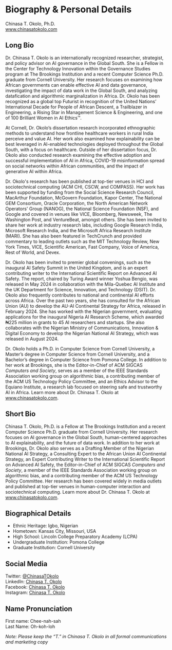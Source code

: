 # Biography & Personal Details
Chinasa T. Okolo, Ph.D. \
www.chinasatokolo.com

## Long Bio
Dr. Chinasa T. Okolo is an internationally recognized researcher, strategist, and policy advisor on AI governance in the Global South. 
She is a Fellow in the Center for Technology Innovation within the Governance Studies program at The Brookings Institution and a recent Computer Science Ph.D. graduate from Cornell University. Her research focuses on examining how African governments can enable effective AI and data governance, investigating the impact of data work in the Global South, and analyzing datafication and algorithmic marginalization in Africa. Dr. Okolo has been recognized as a global top Futurist in recognition of the United Nations’ International Decade for People of African Descent, a Trailblazer in Engineering, a Rising Star in Management Science & Engineering, and one of 100 Brilliant Women in AI Ethics™.
 
At Cornell, Dr. Okolo’s dissertation research incorporated ethnographic methods to understand how frontline healthcare workers in rural India perceive and value AI. Her work also examined how explainability can be best leveraged in AI-enabled technologies deployed throughout the Global South, with a focus on healthcare. Outside of her dissertation focus, Dr. Okolo also conducted research examining the effective adoption and successful implementation of AI in Africa, COVID-19 misinformation spread on social networks within African communities, and the impact of generative AI within Africa.

Dr. Okolo's research has been published at top-tier venues in HCI and sociotechnical computing (ACM CHI, CSCW, and COMPASS). Her work has been supported by funding from the Social Science Research Council, MacArthur Foundation, McGovern Foundation, Kapor Center, The National GEM Consortium, Oracle Corporation, the North American Network Operators' Group (NANOG), the National Science Foundation (NSF), and Google and covered in venues like VICE, Bloomberg, Newsweek, The Washington Post, and VentureBeat, amongst others. She has been invited to share her work at industry research labs, including Google Research India, Microsoft Research India, and the Microsoft Africa Research Institute (MARI). She has also been featured in TechCrunch and provided commentary to leading outlets such as the MIT Technology Review, New York Times, VICE, Scientific American, Fast Company, Voice of America, Rest of World, and Devex. 

Dr. Okolo has been invited to premier global convenings, such as the inaugural AI Safety Summit in the United Kingdom, and is an expert contributing writer to the International Scientific Report on Advanced AI Safety. The report, chaired by Turing Award winner Yoshua Bengio, was released in May 2024 in collaboration with the Mila-Quebec AI Institute and the UK Department for Science, Innovation, and Technology (DSIT). Dr. Okolo also frequently contributes to national and continental AI efforts across Africa. Over the past two years, she has consulted for the African Union (AU) to develop the AU-AI Continental Strategy for Africa, released in February 2024. She has worked with the Nigerian government, evaluating applications for the inaugural Nigeria AI Research Scheme, which awarded ₦225 million in grants to 45 AI researchers and startups. She also collaborates with the Nigerian Ministry of Communications, Innovation & Digital Economy to develop the Nigerian National AI Strategy, which was released in August 2024.
 
Dr. Okolo holds a Ph.D. in Computer Science from Cornell University, a Master’s degree in Computer Science from Cornell University, and a Bachelor’s degree in Computer Science from Pomona College. In addition to her work at Brookings, she is the Editor-in-Chief of ACM SIGCAS _Computers and Society_, serves as a member of the IEEE Standards Association working group on algorithmic bias, a contributing member of the ACM US Technology Policy Committee, and an Ethics Advisor to the Equiano Institute, a research lab focused on steering safe and trustworthy AI in Africa. Learn more about Dr. Chinasa T. Okolo at www.chinasatokolo.com.

## Short Bio
Chinasa T. Okolo, Ph.D. is a Fellow at The Brookings Institution and a recent Computer Science Ph.D. graduate from Cornell University. Her research focuses on AI governance in the Global South, human-centered approaches to AI explainability, and the future of data work. In addition to her work at Brookings, Dr. Okolo also serves as a Drafting Member of the Nigerian National AI Strategy, a Consulting Expert to the African Union AI Continental Strategy, an Expert Contributing Writer to the International Scientific Report on Advanced AI Safety, the Editor-in-Chief of ACM SIGCAS _Computers and Society_, a member of the IEEE Standards Association working group on algorithmic bias, and a contributing member of the ACM US Technology Policy Committee. Her research has been covered widely in media outlets and published at top-tier venues in human-computer interaction and sociotechnical computing. Learn more about Dr. Chinasa T. Okolo at www.chinasatokolo.com.

## Biographical Details
* Ethnic Heritage: Igbo, Nigerian
* Hometown: Kansas City, Missouri, USA
* High School: Lincoln College Preparatory Academy (LCPA)
* Undergraduate Institution: Pomona College
* Graduate Institution: Cornell University

## Social Media
Twitter: [@ChinasaTOkolo](https://www.twitter.com/ChinasaTOkolo) \
LinkedIn: [Chinasa T. Okolo](https://www.linkedin.com/in/chinasatokolo) \
Facebook: [Chinasa T. Okolo](https://www.facebook.com/ChinasaTOkolo) \
Instagram: [Chinasa T. Okolo](https://www.instagram.com/ChinasaTOkolo)

## Name Pronunciation
First name: Chee-nah-sah 		
Last Name: Oh-koh-loh



_Note: Please keep the “T.” in Chinasa T. Okolo in all formal communications and marketing copy_
